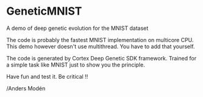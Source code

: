 # GeneticMNIST
A demo of deep genetic evolution for the MNIST dataset

The code is probably the fastest MNIST implementation on multicore CPU. This demo however doesn't use multithread. You have to add that yourself.

The code is generated by Cortex Deep Genetic SDK framework. Trained for a simple task like MNIST just to show you the principle.

Have fun and test it. Be critical !!

/Anders Modén
